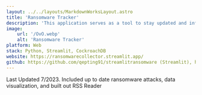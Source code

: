 ```yaml
---
layout: ../../layouts/MarkdownWorksLayout.astro
title: 'Ransomware Tracker'
description: 'This application serves as a tool to stay updated and informed about the state of ransomware.'
image:
    url: '/OvO.webp'
    alt: 'Ransomware Tracker'
platform: Web
stack: Python, Streamlit, CockroachDB
website: https://ransomwarecollector.streamlit.app/
github: https://github.com/qepting91/streamlitransomware (Streamlit), https://github.com/qepting91/RansomwareDataCollector (Scraping Script)
---
```


Last Updated 7/2023. Included up to date ransomware attacks, data visualization, and built out RSS Reader
